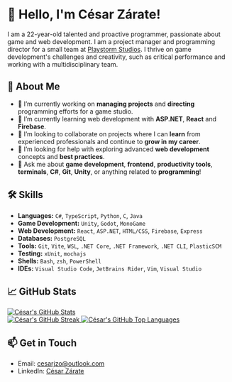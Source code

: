 # 👋 Hello, I'm César Zárate!

I am a 22-year-old talented and proactive programmer, passionate about game and web development. I am a project manager and programming director for a small team at [Playstorm Studios](https://playstormstudios.com/). I thrive on game development's challenges and creativity, such as critical performance and working with a multidisciplinary team.

## 🚀 About Me

- 🔭 I’m currently working on **managing projects** and **directing** programming efforts for a game studio.
- 🌱 I’m currently learning web development with **ASP.NET**, **React** and **Firebase**.
- 👯 I’m looking to collaborate on projects where I can **learn** from experienced professionals and continue to **grow in my career**.
- 🤔 I’m looking for help with exploring advanced **web development** concepts and **best practices**.
- 💬 Ask me about **game development**, **frontend**, **productivity tools**, **terminals**, **C#**, **Git**, **Unity**, or anything related to **programming**!

## 🛠️ Skills

- **Languages:** `C#`, `TypeScript`, `Python`, `C`, `Java`
- **Game Development:** `Unity`, `Godot`, `MonoGame`
- **Web Development:** `React`, `ASP.NET`, `HTML/CSS`, `Firebase`, `Express`
- **Databases:** `PostgreSQL`
- **Tools:** `Git`, `Vite`, `WSL`, `.NET Core`, `.NET Framework`, `.NET CLI`, `PlasticSCM`
- **Testing:** `xUnit`, `mochajs`
- **Shells:** `Bash`, `zsh`, `PowerShell`
- **IDEs:** `Visual Studio Code`, `JetBrains Rider`, `Vim`, `Visual Studio`

## 📈 GitHub Stats

<section>
  <a href="https://github.com/CesarJZO/CesarJZO?tab=readme-ov-file#-github-stats">
    <img
      src="https://github-readme-stats.vercel.app/api?username=CesarJZO&show_icons=true&count_private=true&theme=dracula"
      alt="César's GitHub Stats"
    />
  </a>
</section>
<section>
  <a href="https://github.com/CesarJZO/CesarJZO?tab=readme-ov-file#-github-stats">
    <img
      src="https://github-readme-streak-stats.herokuapp.com/?user=CesarJZO&theme=dracula"
      alt="César's GitHub Streak"
    />
    <img
      src="https://github-readme-stats.vercel.app/api/top-langs/?username=CesarJZO&theme=dracula&layout=compact"
      alt="César's GitHub Top Languages"
    />
  </a>
</section>

## 📫 Get in Touch

- Email: [cesarjzo@outlook.com](mailto:cesarjzo@outlook.com)
- LinkedIn: [César Zárate](https://www.linkedin.com/in/cesarjzo/)

